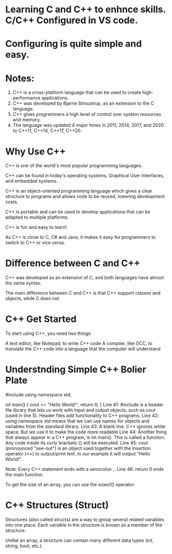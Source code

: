 # Learning C and C++ to enhnce skills. C/C++ Configured in VS code.

# Configuring is quite simple and easy.

# Notes:

1. C++ is a cross-platform language that can be used to create high-performance applications.
2. C++ was developed by Bjarne Stroustrup, as an extension to the C language.
3. C++ gives programmers a high level of control over system resources and memory.
4. The language was updated 4 major times in 2011, 2014, 2017, and 2020 to C++11, C++14, C++17, C++20.

# Why Use C++

C++ is one of the world's most popular programming languages.

C++ can be found in today's operating systems, Graphical User Interfaces, and embedded systems.

C++ is an object-oriented programming language which gives a clear structure to programs and allows code to be reused, lowering development costs.

C++ is portable and can be used to develop applications that can be adapted to multiple platforms.

C++ is fun and easy to learn!

As C++ is close to C, C# and Java, it makes it easy for programmers to switch to C++ or vice versa.

# Difference between C and C++

C++ was developed as an extension of C, and both languages have almost the same syntax.

The main difference between C and C++ is that C++ support classes and objects, while C does not.

# C++ Get Started

To start using C++, you need two things:

A text editor, like Notepad, to write C++ code
A compiler, like GCC, to translate the C++ code into a language that the computer will understand

# Understnding Simple C++ Bolier Plate

#include <iostream>
using namespace std;

int main() {
cout << "Hello World!";
return 0;
}
Line 41: #include <iostream> is a header file library that lets us work with input and output objects, such as cout (used in line 5). Header files add functionality to C++ programs.
Line 42: using namespace std means that we can use names for objects and variables from the standard library.
Line 43: A blank line. C++ ignores white space. But we use it to make the code more readable
Line 44: Another thing that always appear in a C++ program, is int main(). This is called a function. Any code inside its curly brackets {} will be executed.
Line 45: cout (pronounced "see-out") is an object used together with the insertion operator (<<) to output/print text. In our example it will output "Hello World!".

Note: Every C++ statement ends with a semicolon ;.
Line 46: return 0 ends the main function.

To get the size of an array, you can use the sizeof() operator:

# C++ Structures (Struct)

Structures (also called structs) are a way to group several related variables into one place. Each variable in the structure is known as a member of the structure.

Unlike an array, a structure can contain many different data types (int, string, bool, etc.).
